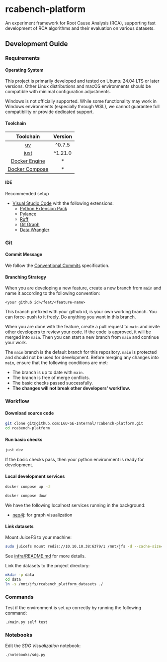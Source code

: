 # rcabench-platform

An experiment framework for Root Cause Analysis (RCA), supporting fast development of RCA algorithms and their evaluation on various datasets.

## Development Guide

### Requirements

#### Operating System

This project is primarily developed and tested on Ubuntu 24.04 LTS or later versions. Other Linux distributions and macOS environments should be compatible with minimal configuration adjustments.

Windows is not officially supported. While some functionality may work in Windows environments (especially through WSL), we cannot guarantee full compatibility or provide dedicated support.

#### Toolchain

|                     Toolchain                      | Version |
| :------------------------------------------------: | :-----: |
|          [uv](https://docs.astral.sh/uv)           | ^0.7.5  |
|       [just](https://github.com/casey/just)        | ^1.21.0 |
|  [Docker Engine](https://docs.docker.com/engine/)  |    *    |
| [Docker Compose](https://docs.docker.com/compose/) |    *    |

#### IDE

Recommended setup

+ [Visual Studio Code](https://code.visualstudio.com/) with the following extensions:
    + [Python Extension Pack](https://marketplace.visualstudio.com/items?itemName=donjayamanne.python-extension-pack)
    + [Pylance](https://marketplace.visualstudio.com/items?itemName=ms-python.vscode-pylance)
    + [Ruff](https://marketplace.visualstudio.com/items?itemName=charliermarsh.ruff)
    + [Git Graph](https://marketplace.visualstudio.com/items?itemName=mhutchie.git-graph)
    + [Data Wrangler](https://marketplace.visualstudio.com/items?itemName=ms-toolsai.datawrangler)

### Git

#### Commit Message

We follow the [Conventional Commits](https://www.conventionalcommits.org/en/v1.0.0/) specification.

#### Branching Strategy

When you are developing a new feature, create a new branch from `main` and name it according to the following convention:

```
<your github id>/feat/<feature-name>
```

This branch prefixed with your github id, is your own working branch. You can force-push to it freely. Do anything you want in this branch. 

When you are done with the feature, create a pull request to `main` and invite other developers to review your code. If the code is approved, it will be merged into `main`. Then you can start a new branch from `main` and continue your work.

The `main` branch is the default branch for this repository. `main` is protected and should not be used for development. Before merging any changes into `main`, ensure that the following conditions are met:
+ The branch is up to date with `main`.
+ The branch is free of merge conflicts.
+ The basic checks passed successfully.
+ **The changes will not break other developers' workflow.**

### Workflow

#### Download source code

```bash
git clone git@github.com:LGU-SE-Internal/rcabench-platform.git
cd rcabench-platform
```

#### Run basic checks

```bash
just dev
```

If the basic checks pass, then your python environment is ready for development.

#### Local development services

```bash
docker compose up -d
```

```bash
docker compose down
```

We have the following localhost services running in the background:
+ [neo4j](https://neo4j.com/): for graph visualization

#### Link datasets

Mount JuiceFS to your machine:

```bash
sudo juicefs mount redis://10.10.10.38:6379/1 /mnt/jfs -d --cache-size=1024
```

See [infra/README.md](infra/README.md) for more details.

Link the datasets to the project directory:

```bash
mkdir -p data
cd data
ln -s /mnt/jfs/rcabench_platform_datasets ./
```

### Commands

Test if the environment is set up correctly by running the following command:

```bash
./main.py self test
```

### Notebooks

Edit the *SDG Visualization* notebook:

```bash
./notebooks/sdg.py
```
